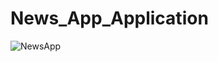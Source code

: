 # News_App_Application

![NewsApp](https://github.com/Rizieq/News_App_Application/assets/44150759/4264f29e-0641-4802-b29d-26e1f18afc49)





